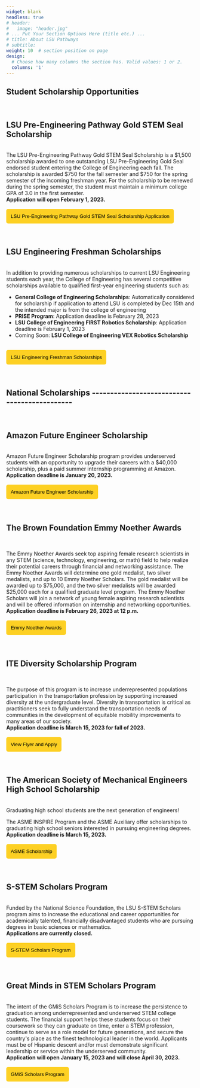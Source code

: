 ```yaml
---
widget: blank
headless: true
# header:
#   image: "header.jpg"
# ... Put Your Section Options Here (title etc.) ...
# title: About LSU Pathways
# subtitle:
weight: 10  # section position on page
design:
  # Choose how many columns the section has. Valid values: 1 or 2.
  columns: '1'
---
```


## **Student Scholarship Opportunities** 
<br>

## LSU Pre-Engineering Pathway Gold STEM Seal Scholarship
<br>
The LSU Pre-Engineering Pathway Gold STEM Seal Scholarship is a $1,500 scholarship awarded to one outstanding LSU Pre-Engineering Gold Seal endorsed student entering the College of Engineering each fall. The scholarship is awarded $750 for the fall semester and $750 for the spring semester of the incoming freshman year. For the scholarship to be renewed during the spring semester, the student must maintain a minimum college GPA of 3.0 in the first semester. 
<br>
<b>Application will open February 1, 2023. </b>
<br>
<br>
<a href="https://lsu.qualtrics.com/jfe/form/SV_bJBgxK7X73flK50" target="_blank"><button style= "background-color:#fdd023; border: none ; border-radius: 5px; padding: 12px"> LSU Pre-Engineering Pathway Gold STEM Seal Scholarship Application </button></a> 

<br>
<br>
<br>

## LSU Engineering Freshman Scholarships
<br>
In addition to providing numerous scholarships to current LSU Engineering students each year, the College of Engineering has several competitive scholarships available to qualified first-year engineering students such as:

- <b>General College of Engineering Scholarships</b>: Automatically considered for scholarship if application to attend LSU is completed by Dec 15th and the intended major is from the college of engineering
- <b>PRISE Program</b>: Application deadline is February 28, 2023
- <b>LSU College of Engineering FIRST Robotics Scholarship</b>: Application deadline is February 1, 2023
- Coming Soon: <b>LSU College of Engineering VEX Robotics Scholarship</b>

<br>
<a href="https://www.lsu.edu/eng/future/engineer-experience/scholarships.php" target="_blank"><button style= "background-color:#fdd023; border: none ; border-radius: 5px; padding: 12px"> LSU Engineering Freshman Scholarships </button></a> 
<br>
<br>



<br>

## **National Scholarships** --------------------------------------------- 
<br>

## Amazon Future Engineer Scholarship
<br>
Amazon Future Engineer Scholarship program provides underserved students with an opportunity to upgrade their careers with a $40,000 scholarship, plus a paid summer internship programming at Amazon.

<br>
<b>Application deadline is January 20, 2023. </b>
<br>
<br>
<a href="https://www.amazonfutureengineer.com/scholarships?utm_campaign=RECFoundation&utm_medium=scholarship&utm_source=US&utm_source=2023+VRC%2FVIQC%2FVEXU+Teams+and+EPs&utm_campaign=70241f413c-EMAIL_CAMPAIGN_2022_10_11_05_49_COPY_01&utm_medium=email&utm_term=0_3efc727138-70241f413c-37686869" target="_blank"><button style= "background-color:#fdd023; border: none ; border-radius: 5px; padding: 12px"> Amazon Future Engineer Scholarship </button></a> 
<br>
<br>
<br>

## The Brown Foundation Emmy Noether Awards
<br>

The Emmy Noether Awards seek top aspiring female research scientists in any STEM (science, technology, engineering, or math) field to help realize their potential careers through financial and networking assistance. The Emmy Noether Awards will determine one gold medalist, two silver medalists, and up to 10 Emmy Noether Scholars. The gold medalist will be awarded up to $75,000, and the two silver medalists will be awarded $25,000 each for a qualified graduate level program. The Emmy Noether Scholars will join a network of young female aspiring research scientists and will be offered information on internship and networking opportunities.
<br>
<b>Application deadline is February 26, 2023 at 12 p.m. </b>
<br>
<br>
<a href="https://www.thebrownfoundation.org/emmy-noether-award.html" target="_blank"><button style= "background-color:#fdd023; border: none ; border-radius: 5px; padding: 12px"> Emmy Noether Awards </button></a> 
<br>
<br>
<br>

## ITE Diversity Scholarship Program
<br>

The purpose of this program is to increase underrepresented populations participation in the transportation profession by supporting increased diversity at the undergraduate level.  Diversity in transportation is critical as practitioners seek to fully understand the transportation needs of communities in the development of equitable mobility improvements to many areas of our society. 
<br>
<b> Application deadline is March 15, 2023 for fall of 2023. </b>
<br>
<br>
<a href="../../brochures/ITE.pdf" target="_blank">
<button style= "background-color:#fdd023; border: none ; border-radius: 5px; padding: 12px">View Flyer and Apply </button></a> 
<br>
<br>
<br>

## The American Society of Mechanical Engineers High School Scholarship
<br>
Graduating high school students are the next generation of engineers!

The ASME INSPIRE Program and the ASME Auxiliary offer scholarships to graduating high school seniors interested in pursuing engineering degrees.
<br>
<b>Application deadline is March 15, 2023.</b>
<br>
<br>
<a href="https://www.asme.org/asme-programs/students-and-faculty/scholarships/available-high-school-scholarships" target="_blank"><button style= "background-color:#fdd023; border: none ; border-radius: 5px; padding: 12px"> ASME Scholarship </button></a> 
<br>
<br>
<br>

## S-STEM Scholars Program
<br>
Funded by the National Science Foundation, the LSU S-STEM Scholars program aims to increase the educational and career opportunities for academically talented, financially disadvantaged students who are pursuing degrees in basic sciences or mathematics. 
<br>
<b>Applications are currently closed. </b>
<br>
<br>
<a href="https://www.lsu.edu/osi/programs/s-stem-scholars-program/index.php" target="_blank"><button style= "background-color:#fdd023; border: none ; border-radius: 5px; padding: 12px"> S-STEM Scholars Program </button></a> 
<br>
<br>
<br>

## Great Minds in STEM Scholars Program
<br>
The intent of the GMiS Scholars Program is to increase the persistence to graduation among underrepresented and underserved STEM college students. The financial support helps these students focus on their coursework so they can graduate on time, enter a STEM profession, continue to serve as a role model for future generations, and secure the country's place as the finest technological leader in the world. Applicants must be of Hispanic descent and/or must demonstrate significant leadership or service within the underserved community.
<br>
<b>Application will open January 15, 2023 and will close April 30, 2023.</b>
<br>
<br>
<a href="https://greatmindsinstem.org/gmis-scholarship-application/gmis-scholarships/" target="_blank"><button style= "background-color:#fdd023; border: none ; border-radius: 5px; padding: 12px">GMiS Scholars Program </button></a> 